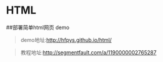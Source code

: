 ﻿# HTML

##部署简单html网页 demo

> demo地址:http://hfpys.github.io/html/

> 教程地址:http://segmentfault.com/a/1190000002765287
